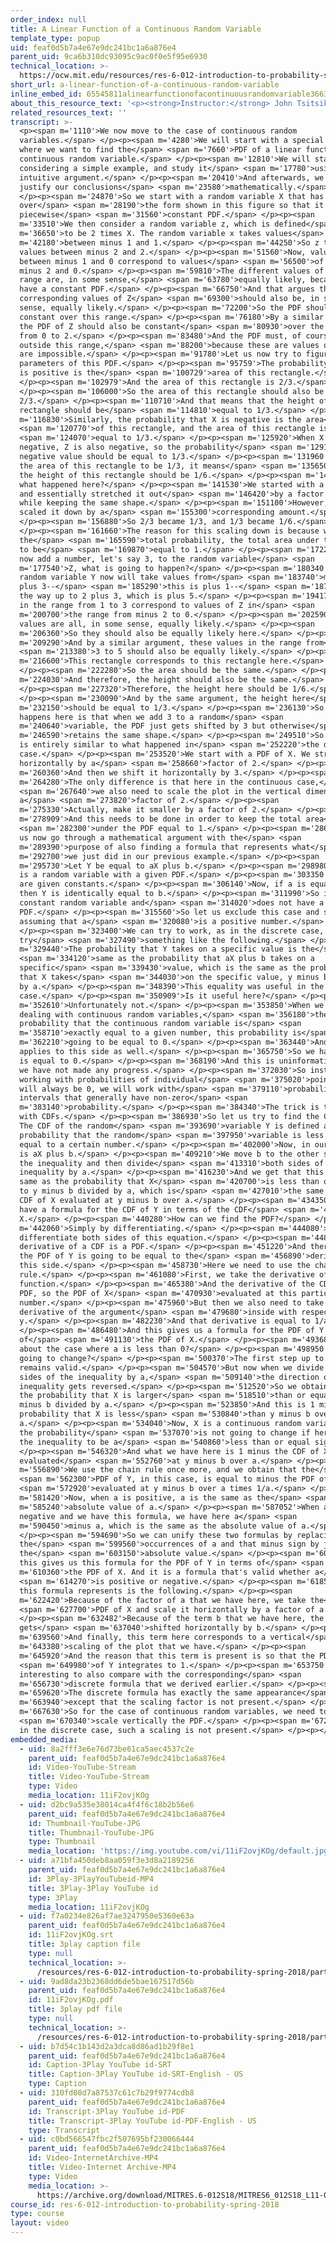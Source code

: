 ```yaml
---
order_index: null
title: A Linear Function of a Continuous Random Variable
template_type: popup
uid: feaf0d5b7a4e67e9dc241bc1a6a876e4
parent_uid: 9ca6b310dc93095c9ac0f0e5f95e6930
technical_location: >-
  https://ocw.mit.edu/resources/res-6-012-introduction-to-probability-spring-2018/part-i-the-fundamentals/a-linear-function-of-a-continuous-random-variable
short_url: a-linear-function-of-a-continuous-random-variable
inline_embed_id: 65545811alinearfunctionofacontinuousrandomvariable36636307
about_this_resource_text: '<p><strong>Instructor:</strong> John Tsitsiklis</p>'
related_resources_text: ''
transcript: >-
  <p><span m='1110'>We now move to the case of continuous random
  variables.</span> </p><p><span m='4280'>We will start with a special case
  where we want to find the</span> <span m='7660'>PDF of a linear function of a
  continuous random variable.</span> </p><p><span m='12810'>We will start by
  considering a simple example, and study it</span> <span m='17780'>using an
  intuitive argument.</span> </p><p><span m='20410'>And afterwards, we will
  justify our conclusions</span> <span m='23580'>mathematically.</span>
  </p><p><span m='24870'>So we start with a random variable X that has a PDF
  over</span> <span m='28190'>the form shown in this figure so that it is a
  piecewise</span> <span m='31560'>constant PDF.</span> </p><p><span
  m='33510'>We then consider a random variable z, which is defined</span> <span
  m='36650'>to be 2 times X. The random variable x takes values</span> <span
  m='42180'>between minus 1 and 1.</span> </p><p><span m='44250'>So z takes
  values between minus 2 and 2.</span> </p><p><span m='51560'>Now, values of X
  between minus 1 and 0 correspond to values</span> <span m='56500'>of Z between
  minus 2 and 0.</span> </p><p><span m='59810'>The different values of X in this
  range are, in some sense,</span> <span m='63780'>equally likely, because we
  have a constant PDF.</span> </p><p><span m='66750'>And that argues that the
  corresponding values of Z</span> <span m='69300'>should also be, in some
  sense, equally likely.</span> </p><p><span m='72200'>So the PDF should be
  constant over this range.</span> </p><p><span m='76180'>By a similar argument,
  the PDF of Z should also be constant</span> <span m='80930'>over the range
  from 0 to 2.</span> </p><p><span m='83480'>And the PDF must, of course, be 0
  outside this range,</span> <span m='88200'>because these are values of Z that
  are impossible.</span> </p><p><span m='91780'>Let us now try to figure out the
  parameters of this PDF.</span> </p><p><span m='95759'>The probability that X
  is positive is the</span> <span m='100729'>area of this rectangle.</span>
  </p><p><span m='102979'>And the area of this rectangle is 2/3.</span>
  </p><p><span m='106000'>So the area of this rectangle should also be
  2/3.</span> </p><p><span m='110710'>And that means that the height of this
  rectangle should be</span> <span m='114810'>equal to 1/3.</span> </p><p><span
  m='116830'>Similarly, the probability that X is negative is the area</span>
  <span m='120770'>of this rectangle, and the area of this rectangle is</span>
  <span m='124070'>equal to 1/3.</span> </p><p><span m='125920'>When X is
  negative, Z is also negative, so the probability</span> <span m='129130'>of a
  negative value should be equal to 1/3.</span> </p><p><span m='131960'>And for
  the area of this rectangle to be 1/3, it means</span> <span m='135650'>that
  the height of this rectangle should be 1/6.</span> </p><p><span m='140240'>So
  what happened here?</span> </p><p><span m='141530'>We started with a PDF of X
  and essentially stretched it out</span> <span m='146420'>by a factor of 2
  while keeping the same shape.</span> </p><p><span m='151100'>However, we also
  scaled it down by a</span> <span m='155300'>corresponding amount.</span>
  </p><p><span m='156880'>So 2/3 became 1/3, and 1/3 became 1/6.</span>
  </p><p><span m='161660'>The reason for this scaling down is because we need
  the</span> <span m='165590'>total probability, the total area under this PDF,
  to be</span> <span m='169870'>equal to 1.</span> </p><p><span m='172270'>If we
  now add a number, let's say 3, to the random variable</span> <span
  m='177540'>Z, what is going to happen?</span> </p><p><span m='180340'>The
  random variable Y now will take values from</span> <span m='183740'>minus 2
  plus 3--</span> <span m='185290'>this is plus 1--</span> <span m='187010'>all
  the way up to 2 plus 3, which is plus 5.</span> </p><p><span m='194170'>Values
  in the range from 1 to 3 correspond to values of Z in</span> <span
  m='200700'>the range from minus 2 to 0.</span> </p><p><span m='202590'>These
  values are all, in some sense, equally likely.</span> </p><p><span
  m='206360'>So they should also be equally likely here.</span> </p><p><span
  m='209290'>And by a similar argument, these values in the range from</span>
  <span m='213380'>3 to 5 should also be equally likely.</span> </p><p><span
  m='216600'>This rectangle corresponds to this rectangle here.</span>
  </p><p><span m='222280'>So the area should be the same.</span> </p><p><span
  m='224030'>And therefore, the height should also be the same.</span>
  </p><p><span m='227320'>Therefore, the height here should be 1/6.</span>
  </p><p><span m='230090'>And by the same argument, the height here</span> <span
  m='232150'>should be equal to 1/3.</span> </p><p><span m='236130'>So what
  happens here is that when we add 3 to a random</span> <span
  m='240640'>variable, the PDF just gets shifted by 3 but otherwise</span> <span
  m='246590'>retains the same shape.</span> </p><p><span m='249510'>So the story
  is entirely similar to what happened in</span> <span m='252220'>the discrete
  case.</span> </p><p><span m='253520'>We start with a PDF of X. We stretch it
  horizontally by a</span> <span m='258660'>factor of 2.</span> </p><p><span
  m='260360'>And then we shift it horizontally by 3.</span> </p><p><span
  m='264280'>The only difference is that here in the continuous case,</span>
  <span m='267640'>we also need to scale the plot in the vertical dimension by
  a</span> <span m='273820'>factor of 2.</span> </p><p><span
  m='275330'>Actually, make it smaller by a factor of 2.</span> </p><p><span
  m='278909'>And this needs to be done in order to keep the total area</span>
  <span m='282300'>under the PDF equal to 1.</span> </p><p><span m='286302'>Let
  us now go through a mathematical argument with the</span> <span
  m='289390'>purpose of also finding a formula that represents what</span> <span
  m='292700'>we just did in our previous example.</span> </p><p><span
  m='295730'>Let Y be equal to aX plus b.</span> </p><p><span m='298980'>Here, X
  is a random variable with a given PDF.</span> </p><p><span m='303350'>a and b
  are given constants.</span> </p><p><span m='306140'>Now, if a is equal to 0,
  then Y is identically equal to b.</span> </p><p><span m='311990'>So it is a
  constant random variable and</span> <span m='314020'>does not have a
  PDF.</span> </p><p><span m='315560'>So let us exclude this case and start by
  assuming that a</span> <span m='320080'>is a positive number.</span>
  </p><p><span m='323400'>We can try to work, as in the discrete case, and
  try</span> <span m='327490'>something like the following.</span> </p><p><span
  m='329440'>The probability that Y takes on a specific value is the</span>
  <span m='334120'>same as the probability that aX plus b takes on a
  specific</span> <span m='339430'>value, which is the same as the probability
  that X takes</span> <span m='344030'>on the specific value, y minus b divided
  by a.</span> </p><p><span m='348390'>This equality was useful in the discrete
  case.</span> </p><p><span m='350909'>Is it useful here?</span> </p><p><span
  m='352610'>Unfortunately not.</span> </p><p><span m='353850'>When we're
  dealing with continuous random variables,</span> <span m='356180'>the
  probability that the continuous random variable is</span> <span
  m='358710'>exactly equal to a given number, this probability is</span> <span
  m='362210'>going to be equal to 0.</span> </p><p><span m='363440'>And the same
  applies to this side as well.</span> </p><p><span m='365750'>So we have that 0
  is equal to 0.</span> </p><p><span m='368190'>And this is uninformative, and
  we have not made any progress.</span> </p><p><span m='372030'>So instead of
  working with probabilities of individual</span> <span m='375020'>points which
  will always be 0, we will work with</span> <span m='379110'>probabilities of
  intervals that generally have non-zero</span> <span
  m='383140'>probability.</span> </p><p><span m='384340'>The trick is to work
  with CDFs.</span> </p><p><span m='386930'>So let us try to find the CDF of Y.
  The CDF of the random</span> <span m='393690'>variable Y is defined as the
  probability that the random</span> <span m='397950'>variable is less than or
  equal to a certain number.</span> </p><p><span m='402000'>Now, in our case, Y
  is aX plus b.</span> </p><p><span m='409210'>We move b to the other side of
  the inequality and then divide</span> <span m='413310'>both sides of the
  inequality by a.</span> </p><p><span m='416230'>And we get that this is the
  same as the probability that X</span> <span m='420700'>is less than or equal
  to y minus b divided by a, which is</span> <span m='427010'>the same as the
  CDF of X evaluated at y minus b over a.</span> </p><p><span m='434350'>So we
  have a formula for the CDF of Y in terms of the CDF</span> <span m='438500'>of
  X.</span> </p><p><span m='440280'>How can we find the PDF?</span> </p><p><span
  m='442060'>Simply by differentiating.</span> </p><p><span m='444080'>We
  differentiate both sides of this equation.</span> </p><p><span m='448130'>The
  derivative of a CDF is a PDF.</span> </p><p><span m='451220'>And therefore,
  the PDF of Y is going to be equal to the</span> <span m='456890'>derivative of
  this side.</span> </p><p><span m='458730'>Here we need to use the chain
  rule.</span> </p><p><span m='461080'>First, we take the derivative of this
  function.</span> </p><p><span m='465380'>And the derivative of the CDF is a
  PDF, so the PDF of X</span> <span m='470930'>evaluated at this particular
  number.</span> </p><p><span m='475960'>But then we also need to take the
  derivative of the argument</span> <span m='479680'>inside with respect to
  y.</span> </p><p><span m='482230'>And that derivative is equal to 1/a.</span>
  </p><p><span m='486480'>And this gives us a formula for the PDF of Y in terms
  of</span> <span m='491130'>the PDF of X.</span> </p><p><span m='493680'>How
  about the case where a is less than 0?</span> </p><p><span m='498950'>What is
  going to change?</span> </p><p><span m='500370'>The first step up to here
  remains valid.</span> </p><p><span m='504570'>But now when we divide both
  sides of the inequality by a,</span> <span m='509140'>the direction of the
  inequality gets reversed.</span> </p><p><span m='512520'>So we obtain instead
  the probability that X is larger</span> <span m='518510'>than or equal to y
  minus b divided by a.</span> </p><p><span m='523850'>And this is 1 minus the
  probability that X is less</span> <span m='530840'>than y minus b over
  a.</span> </p><p><span m='534040'>Now, X is a continuous random variable, so
  the probability</span> <span m='537070'>is not going to change if here we make
  the inequality to be a</span> <span m='540860'>less than or equal sign.</span>
  </p><p><span m='546320'>And what we have here is 1 minus the CDF of X
  evaluated</span> <span m='552760'>at y minus b over a.</span> </p><p><span
  m='556890'>We use the chain rule once more, and we obtain that the</span>
  <span m='562300'>PDF of Y, in this case, is equal to minus the PDF of X</span>
  <span m='572920'>evaluated at y minus b over a times 1/a.</span> </p><p><span
  m='581420'>Now, when a is positive, a is the same as the</span> <span
  m='585240'>absolute value of a.</span> </p><p><span m='587052'>When a is
  negative and we have this formula, we have here a</span> <span
  m='590450'>minus a, which is the same as the absolute value of a.</span>
  </p><p><span m='594690'>So we can unify these two formulas by replacing
  the</span> <span m='599560'>occurrences of a and that minus sign by just using
  the</span> <span m='603150'>absolute value.</span> </p><p><span m='604670'>And
  this gives us this formula for the PDF of Y in terms of</span> <span
  m='610360'>the PDF of X. And it is a formula that's valid whether a</span>
  <span m='614270'>is positive or negative.</span> </p><p><span m='618510'>What
  this formula represents is the following.</span> </p><p><span
  m='622420'>Because of the factor of a that we have here, we take the</span>
  <span m='627700'>PDF of X and scale it horizontally by a factor of a.</span>
  </p><p><span m='632482'>Because of the term b that we have here, the PDF also
  gets</span> <span m='637040'>shifted horizontally by b.</span> </p><p><span
  m='639560'>And finally, this term here corresponds to a vertical</span> <span
  m='643380'>scaling of the plot that we have.</span> </p><p><span
  m='645920'>And the reason that this term is present is so that the PDF</span>
  <span m='649980'>of Y integrates to 1.</span> </p><p><span m='653750'>It is
  interesting to also compare with the corresponding</span> <span
  m='656730'>discrete formula that we derived earlier.</span> </p><p><span
  m='659620'>The discrete formula has exactly the same appearance</span> <span
  m='663940'>except that the scaling factor is not present.</span> </p><p><span
  m='667630'>So for the case of continuous random variables, we need to</span>
  <span m='670340'>scale vertically the PDF.</span> </p><p><span m='672880'>But
  in the discrete case, such a scaling is not present.</span> </p><p></p>
embedded_media:
  - uid: 8a2fff3e6e76d73be61ca5aec4537c2e
    parent_uid: feaf0d5b7a4e67e9dc241bc1a6a876e4
    id: Video-YouTube-Stream
    title: Video-YouTube-Stream
    type: Video
    media_location: 11iF2ovjKOg
  - uid: d2bc9a535e38014ca4f4f6c18b2b56e6
    parent_uid: feaf0d5b7a4e67e9dc241bc1a6a876e4
    id: Thumbnail-YouTube-JPG
    title: Thumbnail-YouTube-JPG
    type: Thumbnail
    media_location: 'https://img.youtube.com/vi/11iF2ovjKOg/default.jpg'
  - uid: a71bfa450deb8aa059f3e3d8a2189256
    parent_uid: feaf0d5b7a4e67e9dc241bc1a6a876e4
    id: 3Play-3PlayYouTubeid-MP4
    title: 3Play-3Play YouTube id
    type: 3Play
    media_location: 11iF2ovjKOg
  - uid: f7a0234e826af7ae3247950e5360e63a
    parent_uid: feaf0d5b7a4e67e9dc241bc1a6a876e4
    id: 11iF2ovjKOg.srt
    title: 3play caption file
    type: null
    technical_location: >-
      /resources/res-6-012-introduction-to-probability-spring-2018/part-i-the-fundamentals/a-linear-function-of-a-continuous-random-variable/11iF2ovjKOg.srt
  - uid: 9ad8da23b2368dd6de5bae167517d56b
    parent_uid: feaf0d5b7a4e67e9dc241bc1a6a876e4
    id: 11iF2ovjKOg.pdf
    title: 3play pdf file
    type: null
    technical_location: >-
      /resources/res-6-012-introduction-to-probability-spring-2018/part-i-the-fundamentals/a-linear-function-of-a-continuous-random-variable/11iF2ovjKOg.pdf
  - uid: b7d54c1b143d2a3dca8d86ad1b29f8e1
    parent_uid: feaf0d5b7a4e67e9dc241bc1a6a876e4
    id: Caption-3Play YouTube id-SRT
    title: Caption-3Play YouTube id-SRT-English - US
    type: Caption
  - uid: 310fd08d7a87537c61c7b29f9774cdb8
    parent_uid: feaf0d5b7a4e67e9dc241bc1a6a876e4
    id: Transcript-3Play YouTube id-PDF
    title: Transcript-3Play YouTube id-PDF-English - US
    type: Transcript
  - uid: c0bd566547fbc2f507695bf230066444
    parent_uid: feaf0d5b7a4e67e9dc241bc1a6a876e4
    id: Video-InternetArchive-MP4
    title: Video-Internet Archive-MP4
    type: Video
    media_location: >-
      https://archive.org/download/MITRES.6-012S18/MITRES6_012S18_L11-03_300k.mp4
course_id: res-6-012-introduction-to-probability-spring-2018
type: course
layout: video
---
```

